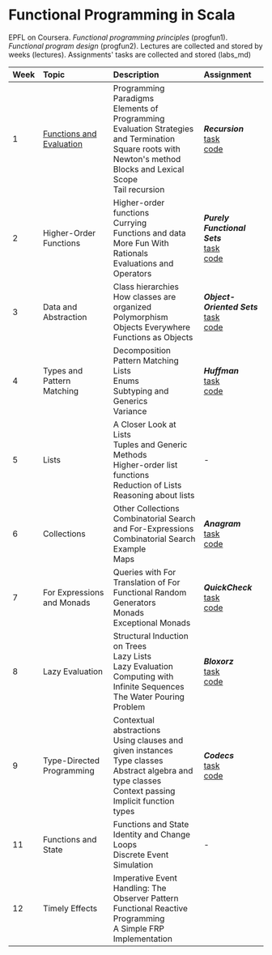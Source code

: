 # Functional Programming in Scala
EPFL on Coursera. 
*Functional programming principles* (progfun1). 
*Functional program design* (progfun2). 
Lectures are collected and stored by weeks (lectures). 
Assignments' tasks are collected and stored (labs_md)

| Week | Topic                      | Description             | Assignment
| :--  | :--                        | :--                     | :--  
| 1    | [Functions and Evaluation](lectures/progfun1-week1.pdf)     | Programming Paradigms<br/>Elements of Programming<br/>Evaluation Strategies and Termination<br/>Square roots with Newton's method<br/>Blocks and Lexical Scope<br/>Tail recursion | ***Recursion***<br/>[task](labs_md/1_recfun.md)<br/>[code](progfun1/week1/recfun) |
| 2    | Higher-Order Functions     | Higher-order functions<br/>Currying<br/>Functions and data<br/>More Fun With Rationals<br/>Evaluations and Operators | ***Purely Functional Sets***<br/>[task](labs_md/2_funsets.md)<br/>[code](progfun1/week2/funsets)
| 3    | Data and Abstraction       | Class hierarchies<br/>How classes are organized<br/>Polymorphism<br/>Objects Everywhere<br/>Functions as Objects | ***Object-Oriented Sets***<br/>[task](labs_md/3_objsets.md)<br/>[code](progfun1/week3/objsets) |
| 4    | Types and Pattern Matching | Decomposition<br/>Pattern Matching<br/>Lists<br/>Enums<br/>Subtyping and Generics<br/>Variance | ***Huffman***<br/>[task](labs_md/4_patmat.md)<br/>[code](progfun1/week4/patmat/) |
| 5    | Lists                      | A Closer Look at Lists<br/>Tuples and Generic Methods<br/>Higher-order list functions<br/>Reduction of Lists<br/>Reasoning about lists | - |
| 6    | Collections                | Other Collections<br/>Combinatorial Search and For-Expressions<br/>Combinatorial Search Example<br/>Maps | ***Anagram***<br/>[task](labs_md/5_forcomp.md)<br/>[code](progfun1/week6/forcomp/) |
| 7    | For Expressions and Monads | Queries with For<br/>Translation of For<br/>Functional Random Generators<br/>Monads<br/>Exceptional Monads | ***QuickCheck***<br/>[task](labs_md/6_quickcheck.md)<br/>[code](progfun2/week1/quickcheck) |
| 8    | Lazy Evaluation            | Structural Induction on Trees<br/>Lazy Lists<br/>Lazy Evaluation<br/>Computing with Infinite Sequences<br/>The Water Pouring Problem | ***Bloxorz***<br/>[task](labs_md/7_bloxorz.md)<br/>[code](progfun2/week2/streams) |
| 9    | Type-Directed Programming  | Contextual abstractions<br/>Using clauses and given instances<br/>Type classes<br/>Abstract algebra and type classes<br/>Context passing<br/>Implicit function types | ***Codecs***<br/>[task](labs_md/8_codecs.md)<br/>[code](progfun2/week3/codecs)|
| 11   | Functions and State        | Functions and State<br/>Identity and Change<br/>Loops<br/>Discrete Event Simulation | - |
| 12   | Timely Effects             | Imperative Event Handling: The Observer Pattern<br/>Functional Reactive Programming<br/>A Simple FRP Implementation |

